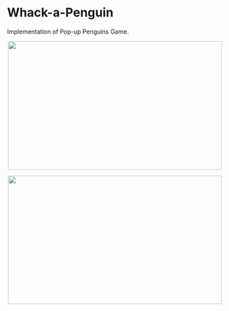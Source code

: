 # Whack-a-Penguin
Implementation of  Pop-up Penguins Game.
<p align="center">
  <img width="500" height="300" src="https://user-images.githubusercontent.com/27751735/58221747-58918980-7d1c-11e9-8763-423275b015da.png">
</p>
<p align="center">
  <img width="500" height="300" src="https://user-images.githubusercontent.com/27751735/58221749-58918980-7d1c-11e9-8d21-be6eeb98fde9.png">
</p>
